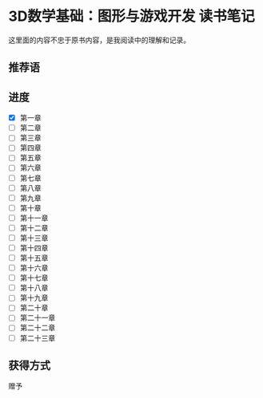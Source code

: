 # 3D数学基础：图形与游戏开发 读书笔记

这里面的内容不忠于原书内容，是我阅读中的理解和记录。

## 推荐语

## 进度  

- [x] 第一章  
- [ ] 第二章  
- [ ] 第三章  
- [ ] 第四章  
- [ ] 第五章  
- [ ] 第六章  
- [ ] 第七章  
- [ ] 第八章  
- [ ] 第九章  
- [ ] 第十章  
- [ ] 第十一章  
- [ ] 第十二章  
- [ ] 第十三章  
- [ ] 第十四章  
- [ ] 第十五章  
- [ ] 第十六章  
- [ ] 第十七章  
- [ ] 第十八章  
- [ ] 第十九章  
- [ ] 第二十章  
- [ ] 第二十一章  
- [ ] 第二十二章  
- [ ] 第二十三章  

## 获得方式

赠予
